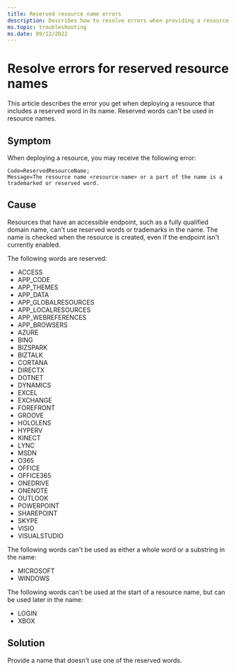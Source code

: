 ```yaml
---
title: Reserved resource name errors
description: Describes how to resolve errors when providing a resource name that includes a reserved word.
ms.topic: troubleshooting
ms.date: 09/12/2022
---
```


# Resolve errors for reserved resource names

This article describes the error you get when deploying a resource that includes a reserved word in its name. Reserved words can't be used in resource names.

## Symptom

When deploying a resource, you may receive the following error:

```
Code=ReservedResourceName;
Message=The resource name <resource-name> or a part of the name is a trademarked or reserved word.
```

## Cause

Resources that have an accessible endpoint, such as a fully qualified domain name, can't use reserved words or trademarks in the name. The name is checked when the resource is created, even if the endpoint isn't currently enabled.

The following words are reserved:

- ACCESS
- APP_CODE
- APP_THEMES
- APP_DATA
- APP_GLOBALRESOURCES
- APP_LOCALRESOURCES
- APP_WEBREFERENCES
- APP_BROWSERS
- AZURE
- BING
- BIZSPARK
- BIZTALK
- CORTANA
- DIRECTX
- DOTNET
- DYNAMICS
- EXCEL
- EXCHANGE
- FOREFRONT
- GROOVE
- HOLOLENS
- HYPERV
- KINECT
- LYNC
- MSDN
- O365
- OFFICE
- OFFICE365
- ONEDRIVE
- ONENOTE
- OUTLOOK
- POWERPOINT
- SHAREPOINT
- SKYPE
- VISIO
- VISUALSTUDIO

The following words can't be used as either a whole word or a substring in the name:

- MICROSOFT
- WINDOWS

The following words can't be used at the start of a resource name, but can be used later in the name:

- LOGIN
- XBOX

## Solution

Provide a name that doesn't use one of the reserved words.
